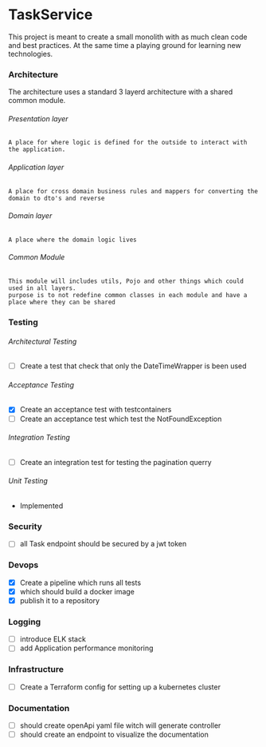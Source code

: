 # TaskService

This project is meant to create a small monolith with as much clean code and best practices.
At the same time a playing ground for learning new technologies.

### Architecture

The architecture uses a standard 3 layerd architecture with a shared common module.

###### Presentation layer
```
A place for where logic is defined for the outside to interact with the application.
```
###### Application layer
```
A place for cross domain business rules and mappers for converting the domain to dto's and reverse
```
###### Domain layer
```
A place where the domain logic lives
```

###### Common Module
```
This module will includes utils, Pojo and other things which could used in all layers.
purpose is to not redefine common classes in each module and have a place where they can be shared
```


### Testing

###### Architectural Testing
- [ ] Create a test that check that only the DateTimeWrapper is been used

###### Acceptance Testing
- [x] Create an acceptance test with testcontainers
- [ ] Create an acceptance test which test the NotFoundException
###### Integration Testing
- [ ] Create an integration test for testing the pagination querry
###### Unit Testing
- Implemented


### Security
- [ ] all Task endpoint should be secured by a jwt token

### Devops
- [x] Create a pipeline which runs all tests
- [x] which should build a docker image
- [x] publish it to a repository

### Logging
- [ ] introduce ELK stack
- [ ] add Application performance monitoring

### Infrastructure
- [ ] Create a Terraform config for setting up a kubernetes cluster

### Documentation
- [ ] should create openApi yaml file witch will generate controller 
- [ ] should create an endpoint to visualize the documentation